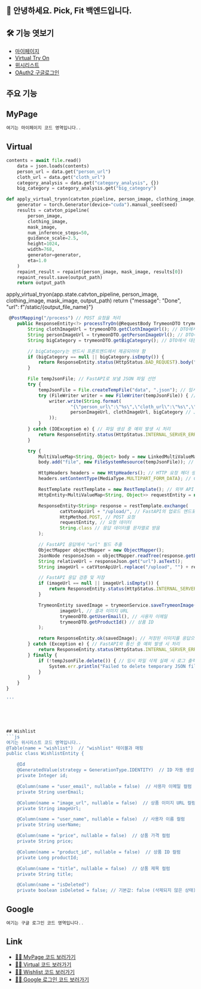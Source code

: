## 🙌 안녕하세요. Pick, Fit 백엔드입니다.
## 🛠 기능 엿보기
- [마이페이지](#MyPage)
- [Virtual Try On](#Virtual)
- [위시리스트](#Wishlist)
- [OAuth2 구글로그인](#Google)

## 주요 기능

## MyPage
```js
여기는 마이페이지 코드 영역입니다..
```











## Virtual
```python
contents = await file.read()
    data = json.loads(contents)
    person_url = data.get("person_url")
    cloth_url = data.get("cloth_url")
    category_analysis = data.get("category_analysis", {})
    big_category = category_analysis.get("big_category")

def apply_virtual_tryon(catvton_pipeline, person_image, clothing_image, mask_image, output_path):
    generator = torch.Generator(device="cuda").manual_seed(seed)
    results = catvton_pipeline(
        person_image,
        clothing_image,
        mask_image,
        num_inference_steps=50,
        guidance_scale=2.5,
        height=1024,
        width=768,
        generator=generator,
        eta=1.0
    )
    repaint_result = repaint(person_image, mask_image, results[0])
    repaint_result.save(output_path)
    return output_path
```
apply_virtual_tryon(app.state.catvton_pipeline, person_image, clothing_image, mask_image, output_path)
return {"message": "Done", "url": f"/static/{output_file_name}"}

```js
 @PostMapping("/process") // POST 요청을 처리
    public ResponseEntity<?> processTryOn(@RequestBody TrymeonDTO trymeonDTO) {
        String clothImageUrl = trymeonDTO.getClothImageUrl(); // DTO에서 옷 이미지 URL을 추출
        String personImageUrl = trymeonDTO.getPersonImageUrl(); // DTO에서 모델 이미지 URL을 추출
        String bigCategory = trymeonDTO.getBigCategory(); // DTO에서 대분류 카테고리를 추출

        // bigCategory는 반드시 프론트엔드에서 제공되어야 함
        if (bigCategory == null || bigCategory.isEmpty()) {
            return ResponseEntity.status(HttpStatus.BAD_REQUEST).body("Category is required and must not be empty.");
        }

        File tempJsonFile; // FastAPI로 보낼 JSON 파일 선언
        try {
            tempJsonFile = File.createTempFile("data", ".json"); // 임시 JSON 파일 생성
            try (FileWriter writer = new FileWriter(tempJsonFile)) { // 파일에 데이터를 쓰기 위한 FileWriter 생성
                writer.write(String.format(
                        "{\"person_url\":\"%s\",\"cloth_url\":\"%s\",\"category_analysis\": {\"big_category\": \"%s\"}}",
                        personImageUrl, clothImageUrl, bigCategory // JSON 형식의 데이터 작성
                ));
            }
        } catch (IOException e) { // 파일 생성 중 예외 발생 시 처리
            return ResponseEntity.status(HttpStatus.INTERNAL_SERVER_ERROR).body("Failed to create JSON file: " + e.getMessage());
        }

        try {
            MultiValueMap<String, Object> body = new LinkedMultiValueMap<>(); // 요청 본문 생성
            body.add("file", new FileSystemResource(tempJsonFile)); // JSON 파일을 multipart/form-data로 추가

            HttpHeaders headers = new HttpHeaders(); // HTTP 요청 헤더 생성
            headers.setContentType(MediaType.MULTIPART_FORM_DATA); // Content-Type 설정

            RestTemplate restTemplate = new RestTemplate(); // 외부 API 요청을 위한 RestTemplate 객체 생성
            HttpEntity<MultiValueMap<String, Object>> requestEntity = new HttpEntity<>(body, headers); // 요청 본문과 헤더 포함

            ResponseEntity<String> response = restTemplate.exchange(
                    catVtonApiUrl + "/upload/", // FastAPI의 업로드 엔드포인트
                    HttpMethod.POST, // POST 요청
                    requestEntity, // 요청 데이터
                    String.class // 응답 데이터를 문자열로 받음
            );

            // FastAPI 응답에서 "url" 필드 추출
            ObjectMapper objectMapper = new ObjectMapper();
            JsonNode responseJson = objectMapper.readTree(response.getBody());
            String relativeUrl = responseJson.get("url").asText();
            String imageUrl = catVtonApiUrl.replace("/upload", "") + relativeUrl;

            // FastAPI 응답 검증 및 저장
            if (imageUrl == null || imageUrl.isEmpty()) {
                return ResponseEntity.status(HttpStatus.INTERNAL_SERVER_ERROR).body("Invalid response from FastAPI.");
            }

            TrymeonEntity savedImage = trymeonService.saveTrymeonImage( // 결과 이미지를 데이터베이스에 저장
                    imageUrl, // 결과 이미지 URL
                    trymeonDTO.getUserEmail(), // 사용자 이메일
                    trymeonDTO.getProductId() // 상품 ID
            );

            return ResponseEntity.ok(savedImage); // 저장된 이미지를 응답으로 반환
        } catch (Exception e) { // FastAPI와 통신 중 예외 발생 시 처리
            return ResponseEntity.status(HttpStatus.INTERNAL_SERVER_ERROR).body("Failed to communicate with FastAPI: " + e.getMessage());
        } finally {
            if (!tempJsonFile.delete()) { // 임시 파일 삭제 실패 시 로그 출력
                System.err.println("Failed to delete temporary JSON file: " + tempJsonFile.getAbsolutePath());
            }
        }
    }
}

'''





## Wishlist
```js
여기는 위시리스트 코드 영역입니다..
@Table(name = "wishlist")  // "wishlist" 테이블과 매핑
public class WishlistEntity {

    @Id
    @GeneratedValue(strategy = GenerationType.IDENTITY)  // ID 자동 생성
    private Integer id;

    @Column(name = "user_email", nullable = false)  // 사용자 이메일 컬럼
    private String userEmail;

    @Column(name = "image_url", nullable = false)  // 상품 이미지 URL 컬럼
    private String imageUrl;

    @Column(name = "user_name", nullable = false)  // 사용자 이름 컬럼
    private String userName;

    @Column(name = "price", nullable = false)  // 상품 가격 컬럼
    private String price;

    @Column(name = "product_id", nullable = false)  // 상품 ID 컬럼
    private Long productId;

    @Column(name = "title", nullable = false)  // 상품 제목 컬럼
    private String title;

    @Column(name = "isDeleted")
    private boolean isDeleted = false; // 기본값: false (삭제되지 않은 상태)


```









## Google
```js
여기는 구글 로그인 코드 영역입니다..
```

## Link   
- [🙋‍♂️ MyPage 코드 보러가기](https://github.com/Pick-Fit/Back-end/blob/main/PickFit/src/main/java/com/pickfit/pickfit/oauth2/model/controller/UserController.java)
- [🙋‍♂️ Virtual 코드 보러가기](https://github.com/Pick-Fit/Back-end/tree/main/PickFit/src/main/java/com/pickfit/pickfit/trymeon)  
- [🙋‍♂️ Wishlist 코드 보러가기](https://github.com/Pick-Fit/Back-end/tree/main/PickFit/src/main/java/com/pickfit/pickfit/wishlist)
- [🙋‍♂️ Google 로그인 코드 보러가기](https://github.com/Pick-Fit/Back-end/tree/main/PickFit/src/main/java/com/pickfit/pickfit/oauth2)

